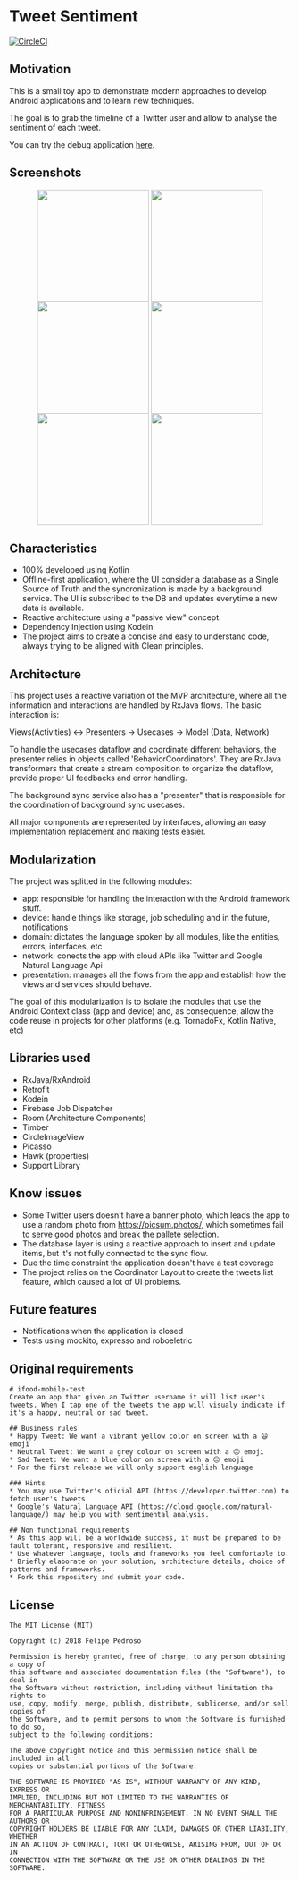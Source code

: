 # Tweet Sentiment
[![CircleCI](https://circleci.com/gh/felipepedroso/tweet-sentiment.svg?style=svg)](https://circleci.com/gh/felipepedroso/tweet-sentiment)

## Motivation
This is a small toy app to demonstrate modern approaches to develop Android applications and to learn new techniques.

The goal is to grab the timeline of a Twitter user and allow to analyse the sentiment of each tweet.

You can try the debug application [here](https://drive.google.com/file/d/1buphfrdFysZwiuerWQ-bBgbtIW2TNv_v/view?usp=sharing).

## Screenshots

<p align="center">
  <img src="screenshots/ss-a.gif" align="center" width=200>
  <img src="screenshots/ss-01.png" align="center" width=200>
  <img src="screenshots/ss-02.png" align="center" width=200>
  <img src="screenshots/ss-03.png" align="center" width=200>
  <img src="screenshots/ss-04.png" align="center" width=200>
  <img src="screenshots/ss-05.png" align="center" width=200>
</p>

## Characteristics
* 100% developed using Kotlin
* Offline-first application, where the UI consider a database as a Single Source of Truth and the syncronization is made by a background service. The UI is subscribed to the DB and updates everytime a new data is available.
* Reactive architecture using a "passive view" concept. 
* Dependency Injection using Kodein
* The project aims to create a concise and easy to understand code, always trying to be aligned with Clean principles.

## Architecture
This project uses a reactive variation of the MVP architecture, where all the information and interactions are handled by RxJava flows. The basic interaction is:

Views(Activities)   <->   Presenters   ->   Usecases   ->   Model (Data, Network)

To handle the usecases dataflow and coordinate different behaviors, the presenter relies in objects called 'BehaviorCoordinators'. They are RxJava transformers that create a stream composition to organize the dataflow, provide proper UI feedbacks and error handling.

The background sync service also has a "presenter" that is responsible for the coordination of background sync usecases.

All major components are represented by interfaces, allowing an easy implementation replacement and making tests easier.

## Modularization
The project was splitted in the following modules:

* app: responsible for handling the interaction with the Android framework stuff.
* device: handle things like storage, job scheduling and in the future, notifications
* domain: dictates the language spoken by all modules, like the entities, errors, interfaces, etc
* network: conects the app with cloud APIs like Twitter and Google Natural Language Api
* presentation: manages all the flows from the app and establish how the views and services should behave.

The goal of this modularization is to isolate the modules that use the Android Context class (app and device) and, as consequence, allow the code reuse in projects for other platforms (e.g. TornadoFx, Kotlin Native, etc)

## Libraries used
* RxJava/RxAndroid
* Retrofit
* Kodein
* Firebase Job Dispatcher
* Room (Architecture Components)
* Timber
* CircleImageView
* Picasso
* Hawk (properties)
* Support Library

## Know issues
* Some Twitter users doesn't have a banner photo, which leads the app to use a random photo from https://picsum.photos/, which sometimes fail to serve good photos and break the pallete selection.
* The database layer is using a reactive approach to insert and update items, but it's not fully connected to the sync flow.
* Due the time constraint the application doesn't have a test coverage
* The project relies on the Coordinator Layout to create the tweets list feature, which caused a lot of UI problems.

## Future features
* Notifications when the application is closed
* Tests using mockito, expresso and roboeletric

## Original requirements
````
# ifood-mobile-test
Create an app that given an Twitter username it will list user's tweets. When I tap one of the tweets the app will visualy indicate if it's a happy, neutral or sad tweet.

## Business rules
* Happy Tweet: We want a vibrant yellow color on screen with a 😃 emoji
* Neutral Tweet: We want a grey colour on screen with a 😐 emoji
* Sad Tweet: We want a blue color on screen with a 😔 emoji
* For the first release we will only support english language

### Hints
* You may use Twitter's oficial API (https://developer.twitter.com) to fetch user's tweets 
* Google's Natural Language API (https://cloud.google.com/natural-language/) may help you with sentimental analysis.

## Non functional requirements
* As this app will be a worldwide success, it must be prepared to be fault tolerant, responsive and resilient.
* Use whatever language, tools and frameworks you feel comfortable to.
* Briefly elaborate on your solution, architecture details, choice of patterns and frameworks.
* Fork this repository and submit your code.
````
## License

```
The MIT License (MIT)

Copyright (c) 2018 Felipe Pedroso

Permission is hereby granted, free of charge, to any person obtaining a copy of
this software and associated documentation files (the "Software"), to deal in
the Software without restriction, including without limitation the rights to
use, copy, modify, merge, publish, distribute, sublicense, and/or sell copies of
the Software, and to permit persons to whom the Software is furnished to do so,
subject to the following conditions:

The above copyright notice and this permission notice shall be included in all
copies or substantial portions of the Software.

THE SOFTWARE IS PROVIDED "AS IS", WITHOUT WARRANTY OF ANY KIND, EXPRESS OR
IMPLIED, INCLUDING BUT NOT LIMITED TO THE WARRANTIES OF MERCHANTABILITY, FITNESS
FOR A PARTICULAR PURPOSE AND NONINFRINGEMENT. IN NO EVENT SHALL THE AUTHORS OR
COPYRIGHT HOLDERS BE LIABLE FOR ANY CLAIM, DAMAGES OR OTHER LIABILITY, WHETHER
IN AN ACTION OF CONTRACT, TORT OR OTHERWISE, ARISING FROM, OUT OF OR IN
CONNECTION WITH THE SOFTWARE OR THE USE OR OTHER DEALINGS IN THE SOFTWARE.
```
